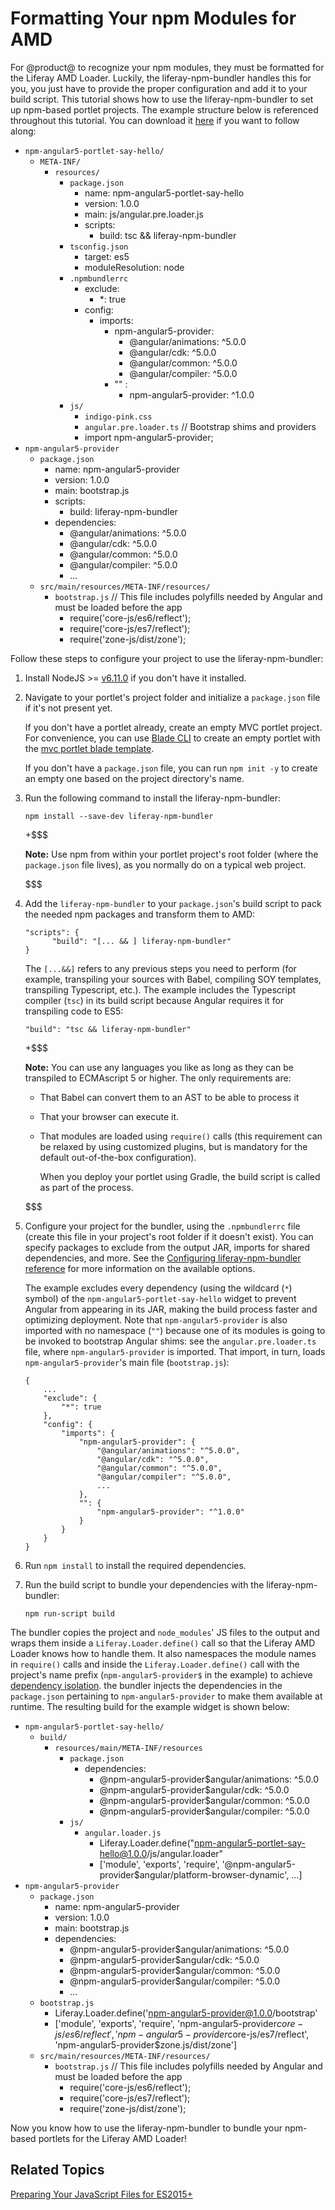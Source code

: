 # Formatting Your npm Modules for AMD [](id=formatting-your-npm-modules-for-amd)

For @product@ to recognize your npm modules, they must be formatted for the 
Liferay AMD Loader. Luckily, the liferay-npm-bundler handles this for you, you 
just have to provide the proper configuration and add it to your build script. 
This tutorial shows how to use the liferay-npm-bundler to set up npm-based 
portlet projects. The example structure below is referenced throughout this 
tutorial. You can download it 
[here](https://github.com/izaera/liferay-npm-bundler-2-example) 
if you want to follow along:

- `npm-angular5-portlet-say-hello/`
    - `META-INF/`
        - `resources/`
            - `package.json`
                - name: npm-angular5-portlet-say-hello
                - version: 1.0.0
                - main: js/angular.pre.loader.js
                - scripts:
                    - build: tsc && liferay-npm-bundler
            - `tsconfig.json`
                - target: es5
                - moduleResolution: node
            - `.npmbundlerrc`
                - exclude: 
                    - \*: true
                - config:
                    - imports:
                        - npm-angular5-provider:
                            - @angular/animations: ^5.0.0
                            - @angular/cdk: ^5.0.0
                            - @angular/common: ^5.0.0
                            - @angular/compiler: ^5.0.0
                        - "" :
                            - npm-angular5-provider: ^1.0.0
            - `js/`
                - `indigo-pink.css`
                - `angular.pre.loader.ts`
                // Bootstrap shims and providers
                - import npm-angular5-provider;
- `npm-angular5-provider`
    - `package.json`
        - name: npm-angular5-provider
        - version: 1.0.0
        - main: bootstrap.js
        - scripts:
            - build: liferay-npm-bundler
        - dependencies:
            - @angular/animations: ^5.0.0
            - @angular/cdk: ^5.0.0
            - @angular/common: ^5.0.0
            - @angular/compiler: ^5.0.0
            - ...
    - `src/main/resources/META-INF/resources/`
        - `bootstrap.js`
            // This file includes polyfills needed by Angular and must be loaded before the app
            - require('core-js/es6/reflect');
            - require('core-js/es7/reflect');
            - require('zone-js/dist/zone');

Follow these steps to configure your project to use the liferay-npm-bundler:

1.  Install NodeJS >= [v6.11.0](http://nodejs.org/dist/v6.11.0/) if you don't 
    have it installed.

2.  Navigate to your portlet's project folder and initialize a `package.json` 
    file if it's not present yet.

    If you don't have a portlet already, create an empty MVC portlet project. 
    For convenience, you can use 
    [Blade CLI](https://dev.liferay.com/develop/tutorials/-/knowledge_base/7-1/installing-blade-cli)
    to create an empty portlet with the 
    [mvc portlet blade template](https://dev.liferay.com/develop/reference/-/knowledge_base/7-1/using-the-mvc-portlet-template).

    If you don't have a `package.json` file, you can run `npm init -y` to create 
    an empty one based on the project directory's name. 

3.  Run the following command to install the liferay-npm-bundler:

        npm install --save-dev liferay-npm-bundler

    +$$$

    **Note:** Use npm from within your portlet project's root folder (where the 
    `package.json` file lives), as you normally do on a typical web project.

    $$$

4.  Add the `liferay-npm-bundler` to your `package.json`'s build script to pack 
    the needed npm packages and transform them to AMD:
    
        "scripts": {
              "build": "[... && ] liferay-npm-bundler"
        }
    
    The `[...&&]` refers to any previous steps you need to perform (for example, 
    transpiling your sources with Babel, compiling SOY templates, transpiling 
    Typescript, etc.). The example includes the Typescript compiler (`tsc`) in 
    its build script because Angular requires it for transpiling code to ES5:
    
        "build": "tsc && liferay-npm-bundler" 

    +$$$
            
    **Note:** You can use any languages you like as long as they can be 
    transpiled to ECMAscript 5 or higher. The only requirements are:

    - That Babel can convert them to an AST to be able to process it
    - That your browser can execute it.
    - That modules are loaded using `require()` calls (this requirement can be 
      relaxed by using customized plugins, but is mandatory for the default 
      out-of-the-box configuration).

      When you deploy your portlet using Gradle, the build script is called as 
      part of the process.

    $$$
    
5.  Configure your project for the bundler, using the `.npmbundlerrc` file 
    (create this file in your project's root folder if it doesn't exist). You 
    can specify packages to exclude from the output JAR, imports for shared 
    dependencies, and more. See the 
    [Configuring liferay-npm-bundler reference](/develop/reference/-/knowledge_base/7-1/configuring-liferay-npm-bundler) 
    for more information on the available options. 
    
    The example excludes every dependency (using the wildcard (`*`) symbol) of 
    the `npm-angular5-portlet-say-hello` widget to prevent Angular from 
    appearing in its JAR, making the build process faster and optimizing 
    deployment. Note that `npm-angular5-provider` is also imported with no 
    namespace (`""`) because one of its modules is going to be invoked to 
    bootstrap Angular shims: see the `angular.pre.loader.ts` file, where 
    `npm-angular5-provider` is imported. That import, in turn, loads 
    `npm-angular5-provider`'s main file (`bootstrap.js`):

        {
            ...
            "exclude": {
                "*": true
            },
            "config": {
                "imports": {
                    "npm-angular5-provider": {
                        "@angular/animations": "^5.0.0",
                        "@angular/cdk": "^5.0.0",
                        "@angular/common": "^5.0.0",
                        "@angular/compiler": "^5.0.0",
                        ...
                    },
                    "": {
                        "npm-angular5-provider": "^1.0.0"
                    }
                }
            }
        }

6.  Run `npm install` to install the required dependencies.

7.  Run the build script to bundle your dependencies with the 
    liferay-npm-bundler:

        npm run-script build

The bundler copies the project and `node_modules`' JS files to the output and 
wraps them inside a `Liferay.Loader.define()` call so that the Liferay AMD 
Loader knows how to handle them. It also namespaces the module names in 
`require()` calls and inside the `Liferay.Loader.define()` call with the 
project's name prefix (`npm-angular5-provider$` in the example) to achieve 
[dependency isolation](/develop/reference/-/knowledge_base/7-1/how-liferay-portal-publishes-npm-packages#isolated-package-dependencies). 
the bundler injects the dependencies in the `package.json` pertaining to 
`npm-angular5-provider` to make them available at runtime. The resulting build 
for the example widget is shown below:

- `npm-angular5-portlet-say-hello/`
    - `build/`
        - `resources/main/META-INF/resources`
            - `package.json`
                - dependencies:
                    - @npm-angular5-provider$angular/animations: ^5.0.0
                    - @npm-angular5-provider$angular/cdk: ^5.0.0
                    - @npm-angular5-provider$angular/common: ^5.0.0
                    - @npm-angular5-provider$angular/compiler: ^5.0.0
            - `js/`
                - `angular.loader.js`
                    - Liferay.Loader.define("npm-angular5-portlet-say-hello@1.0.0/js/angular.loader"
                    - ['module', 'exports', 'require', 
                    '@npm-angular5-provider$angular/platform-browser-dynamic',
                    ...]
- `npm-angular5-provider`
    - `package.json`
        - name: npm-angular5-provider
        - version: 1.0.0
        - main: bootstrap.js
        - dependencies:
            - @npm-angular5-provider$angular/animations: ^5.0.0
            - @npm-angular5-provider$angular/cdk: ^5.0.0
            - @npm-angular5-provider$angular/common: ^5.0.0
            - @npm-angular5-provider$angular/compiler: ^5.0.0
            - ...
    - `bootstrap.js`
        - Liferay.Loader.define('npm-angular5-provider@1.0.0/bootstrap'
        - ['module', 'exports', 'require', 
        'npm-angular5-provider$core-js/es6/reflect', 
        'npm-angular5-provider$core-js/es7/reflect', 
        'npm-angular5-provider$zone.js/dist/zone']
    - `src/main/resources/META-INF/resources/`
        - `bootstrap.js`
            // This file includes polyfills needed by Angular and must be loaded before the app
            - require('core-js/es6/reflect');
            - require('core-js/es7/reflect');
            - require('zone-js/dist/zone');

Now you know how to use the liferay-npm-bundler to bundle your npm-based 
portlets for the Liferay AMD Loader!

## Related Topics [](id=related-topics)

[Preparing Your JavaScript Files for ES2015+](/develop/tutorials/-/knowledge_base/7-1/preparing-your-javascript-files-for-esplus)
